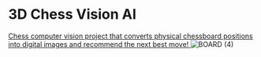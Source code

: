 # 3D Chess Vision AI
<ins>Chess computer vision project that converts physical chessboard positions into digital images and recommend the next best move! </ins>
![BOARD (4)](https://github.com/patrick25076/chess-vision-ai/assets/113384811/09a3e7d4-5ae3-437c-a459-d9f3b7ea04da)





